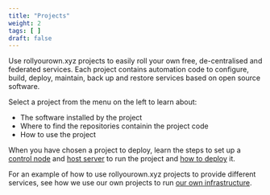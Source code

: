 ```yaml
---
title: "Projects"
weight: 2
tags: [ ]
draft: false
---
```


Use rollyourown.xyz projects to easily roll your own free, de-centralised and federated services. Each project contains automation code to configure, build, deploy, maintain, back up and restore services based on open source software.

<!--more-->

Select a project from the menu on the left to learn about:

* The software installed by the project
* Where to find the repositories containin the project code
* How to use the project

When you have chosen a project to deploy, learn the steps to set up a [control node](/rollyourown/how_to_use/control_node/) and [host server](/rollyourown/how_to_use/host_server/) to run the project and [how to deploy](/rollyourown/how_to_use/deploy/) it.

For an example of how to use rollyourown.xyz projects to provide different services, see how we use our own projects to run [our own infrastructure](/about/our_infrastructure/).
